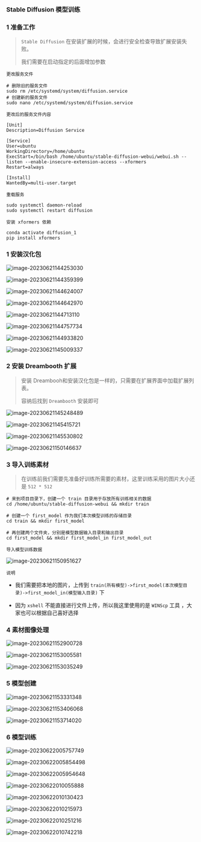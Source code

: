 ### Stable Diffusion 模型训练

### 1 准备工作

> `Stable Diffusion` 在安装扩展的时候，会进行安全检查导致扩展安装失败。
>
> 我们需要在启动指定的后面增加参数 

`更改服务文件`

```shell
# 删除旧的服务文件
sudo rm /etc/systemd/system/diffusion.service
# 创建新的服务文件
sudo nano /etc/systemd/system/diffusion.service
```





`更改后的服务文件内容`

```shell
[Unit]
Description=Diffusion Service

[Service]
User=ubuntu
WorkingDirectory=/home/ubuntu
ExecStart=/bin/bash /home/ubuntu/stable-diffusion-webui/webui.sh --listen --enable-insecure-extension-access --xformers
Restart=always

[Install]
WantedBy=multi-user.target
```



`重载服务`

```shell
sudo systemctl daemon-reload
sudo systemctl restart diffusion
```



`安装 xformers 依赖`

```shell
conda activate diffusion_1
pip install xformers
```





### 1 安装汉化包

![image-20230621144253030](images/image-20230621144253030.png)



![image-20230621144359399](images/image-20230621144359399.png)

![image-20230621144624007](images/image-20230621144624007.png)

![image-20230621144642970](images/image-20230621144642970.png)

![image-20230621144713110](images/image-20230621144713110.png)

![image-20230621144757734](images/image-20230621144757734.png)



![image-20230621144933820](images/image-20230621144933820.png)

![image-20230621145009337](images/image-20230621145009337.png)



### 2 安装 Dreambooth 扩展

> 安装 Dreambooh和安装汉化包是一样的，只需要在扩展界面中加载扩展列表。
>
> 容纳后找到 `Dreambooth` 安装即可

![image-20230621145248489](images/image-20230621145248489.png)

![image-20230621145415721](images/image-20230621145415721.png)

![image-20230621145530802](images/image-20230621145530802.png)

![image-20230621150146637](images/image-20230621150146637.png)



### 3 导入训练素材

> 在训练前我们需要先准备好训练所需要的素材，这里训练采用的图片大小还是 `512 * 512`

```shell
# 来到项目目录下，创建一个 train 目录用于存放所有训练相关的数据
cd /home/ubuntu/stable-diffusion-webui && mkdir train

# 创建一个 first_model 作为我们本次模型训练的存储目录
cd train && mkdir first_model

# 再创建两个文件夹，分别是模型数据输入目录和输出目录
cd first_model && mkdir first_model_in first_model_out
```



`导入模型训练数据`

![image-20230621150951627](images/image-20230621150951627.png)

`说明`

- 我们需要把本地的图片，上传到 `train(所有模型)->first_model(本次模型目录)->first_model_in(模型输入目录)` 下

- 因为 `xshell` 不能直接进行文件上传，所以我这里使用的是 `WINScp` 工具  ，大家也可以根据自己喜好选择



### 4 素材图像处理



![image-20230621152900728](images/image-20230621152900728.png)

![image-20230621153005581](images/image-20230621153005581.png)

![image-20230621153035249](images/image-20230621153035249.png)

### 5 模型创建

![image-20230621153331348](images/image-20230621153331348.png)

![image-20230621153406068](images/image-20230621153406068.png)

![image-20230621153714020](images/image-20230621153714020.png)



### 6 模型训练

![image-20230622005757749](images/image-20230622005757749.png)

![image-20230622005854498](images/image-20230622005854498.png)

![image-20230622005954648](images/image-20230622005954648.png)

![image-20230622010055888](images/image-20230622010055888.png)

![image-20230622010130423](images/image-20230622010130423.png)

![image-20230622010215973](images/image-20230622010215973.png)

![image-20230622010251216](images/image-20230622010251216.png)

![image-20230622010742218](images/image-20230622010742218.png)

### 